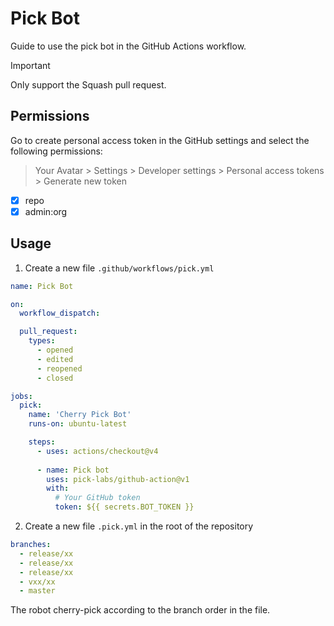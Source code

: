 # Pick Bot

 Guide to use the pick bot in the GitHub Actions workflow.

> [!IMPORTANT]  
> Only support the Squash pull request.

## Permissions

Go to create personal access token in the GitHub settings and select the following permissions:
> Your Avatar > Settings > Developer settings > Personal access tokens > Generate new token

- [x] repo 
- [x] admin:org

## Usage

1. Create a new file `.github/workflows/pick.yml`
```yaml
name: Pick Bot

on:
  workflow_dispatch:

  pull_request:
    types:
      - opened
      - edited
      - reopened
      - closed

jobs:
  pick:
    name: 'Cherry Pick Bot'
    runs-on: ubuntu-latest

    steps:
      - uses: actions/checkout@v4
        
      - name: Pick bot
        uses: pick-labs/github-action@v1
        with:
          # Your GitHub token
          token: ${{ secrets.BOT_TOKEN }}  
```
2. Create a new file `.pick.yml` in the root of the repository

```yaml
branches:
  - release/xx
  - release/xx
  - release/xx
  - vxx/xx
  - master
```

The robot cherry-pick according to the branch order in the file.

